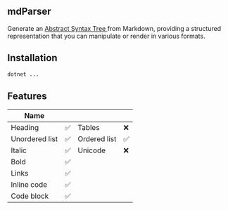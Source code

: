 ## mdParser

Generate an
[Abstract Syntax Tree ](https://en.wikipedia.org/wiki/Abstract_syntax_tree) from Markdown, providing a structured representation that you can manipulate
or render in various formats.

## Installation

```bash
dotnet ... 
```

## Features

| Name           |          |              |          |
| -------------- | -------- | ------------ | -------- |
| Heading        | &#x2705; | Tables       | &#x274c; |
| Unordered list | &#x2705; | Ordered list | &#x2705; |
| Italic         | &#x2705; | Unicode      | &#x274c; |
| Bold           | &#x2705; 
| Links          | &#x2705; 
| Inline code    | &#x2705; 
| Code block     | &#x2705; 
